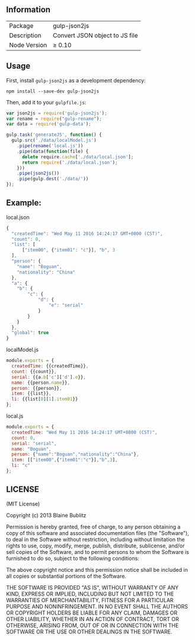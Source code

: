 ## Information

<table>
<tr>
<td>Package</td><td>gulp-json2js</td>
</tr>
<tr>
<td>Description</td>
<td>Convert JSON object to JS file</td>
</tr>
<tr>
<td>Node Version</td>
<td>≥ 0.10</td>
</tr>
</table>

## Usage

First, install `gulp-json2js` as a development dependency:

```shell
npm install --save-dev gulp-json2js
```

Then, add it to your `gulpfile.js`:

```javascript
var json2js = require('gulp-json2js');
var rename = require("gulp-rename");
var data = require('gulp-data');

gulp.task('generateJS', function() {
  gulp.src('./data/localModel.js')
    .pipe(rename('local.js'))
    .pipe(data(function(file) {
      delete require.cache['./data/local.json'];
      return require('./data/local.json');
    }))
    .pipe(json2js())
    .pipe(gulp.dest('./data/'))
});
```
## Example:

local.json

```js
{
  "createdTime": "Wed May 11 2016 14:24:17 GMT+0800 (CST)",
  "count": 0,
  "list": [
      ["item00", {"item01": "c"}], "b", 3
  ],
  "person": {
    "name": "Boguan",
    "nationality": "China"
  },
  "a": {
    "b": {
        "c": {
            "d": {
                "e": "serial"
            }
        }
    }
  },
  "global": true
}
```

localModel.js

```js
module.exports = {
  createdTime: {{createdTime}},
  count: {{count}},
  serial: {{a.b['c']['d'].e}},
  name: {{person.name}},
  person: {{person}},
  item: {{list}},
  li: {{list[0][1].item01}}
};
```

local.js

```js
module.exports = {
  createdTime: "Wed May 11 2016 14:24:17 GMT+0800 (CST)",
  count: 0,
  serial: "serial",
  name: "Boguan",
  person: {"name":"Boguan","nationality":"China"},
  item: [["item00",{"item01":"c"}],"b",3],
  li: "c"
};
```

## LICENSE

(MIT License)

Copyright (c) 2013 Blaine Bublitz

Permission is hereby granted, free of charge, to any person obtaining
a copy of this software and associated documentation files (the
"Software"), to deal in the Software without restriction, including
without limitation the rights to use, copy, modify, merge, publish,
distribute, sublicense, and/or sell copies of the Software, and to
permit persons to whom the Software is furnished to do so, subject to
the following conditions:

The above copyright notice and this permission notice shall be
included in all copies or substantial portions of the Software.

THE SOFTWARE IS PROVIDED "AS IS", WITHOUT WARRANTY OF ANY KIND,
EXPRESS OR IMPLIED, INCLUDING BUT NOT LIMITED TO THE WARRANTIES OF
MERCHANTABILITY, FITNESS FOR A PARTICULAR PURPOSE AND
NONINFRINGEMENT. IN NO EVENT SHALL THE AUTHORS OR COPYRIGHT HOLDERS BE
LIABLE FOR ANY CLAIM, DAMAGES OR OTHER LIABILITY, WHETHER IN AN ACTION
OF CONTRACT, TORT OR OTHERWISE, ARISING FROM, OUT OF OR IN CONNECTION
WITH THE SOFTWARE OR THE USE OR OTHER DEALINGS IN THE SOFTWARE.
